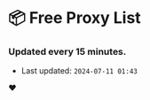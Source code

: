 # :package: Free Proxy List
### Updated every 15 minutes.

- Last updated: `2024-07-11 01:43`

:heart:

